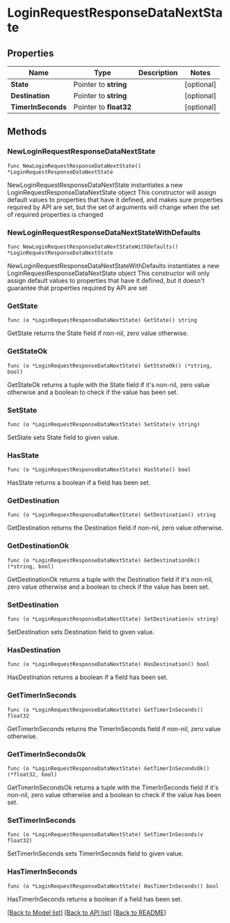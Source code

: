 # LoginRequestResponseDataNextState

## Properties

Name | Type | Description | Notes
------------ | ------------- | ------------- | -------------
**State** | Pointer to **string** |  | [optional] 
**Destination** | Pointer to **string** |  | [optional] 
**TimerInSeconds** | Pointer to **float32** |  | [optional] 

## Methods

### NewLoginRequestResponseDataNextState

`func NewLoginRequestResponseDataNextState() *LoginRequestResponseDataNextState`

NewLoginRequestResponseDataNextState instantiates a new LoginRequestResponseDataNextState object
This constructor will assign default values to properties that have it defined,
and makes sure properties required by API are set, but the set of arguments
will change when the set of required properties is changed

### NewLoginRequestResponseDataNextStateWithDefaults

`func NewLoginRequestResponseDataNextStateWithDefaults() *LoginRequestResponseDataNextState`

NewLoginRequestResponseDataNextStateWithDefaults instantiates a new LoginRequestResponseDataNextState object
This constructor will only assign default values to properties that have it defined,
but it doesn't guarantee that properties required by API are set

### GetState

`func (o *LoginRequestResponseDataNextState) GetState() string`

GetState returns the State field if non-nil, zero value otherwise.

### GetStateOk

`func (o *LoginRequestResponseDataNextState) GetStateOk() (*string, bool)`

GetStateOk returns a tuple with the State field if it's non-nil, zero value otherwise
and a boolean to check if the value has been set.

### SetState

`func (o *LoginRequestResponseDataNextState) SetState(v string)`

SetState sets State field to given value.

### HasState

`func (o *LoginRequestResponseDataNextState) HasState() bool`

HasState returns a boolean if a field has been set.

### GetDestination

`func (o *LoginRequestResponseDataNextState) GetDestination() string`

GetDestination returns the Destination field if non-nil, zero value otherwise.

### GetDestinationOk

`func (o *LoginRequestResponseDataNextState) GetDestinationOk() (*string, bool)`

GetDestinationOk returns a tuple with the Destination field if it's non-nil, zero value otherwise
and a boolean to check if the value has been set.

### SetDestination

`func (o *LoginRequestResponseDataNextState) SetDestination(v string)`

SetDestination sets Destination field to given value.

### HasDestination

`func (o *LoginRequestResponseDataNextState) HasDestination() bool`

HasDestination returns a boolean if a field has been set.

### GetTimerInSeconds

`func (o *LoginRequestResponseDataNextState) GetTimerInSeconds() float32`

GetTimerInSeconds returns the TimerInSeconds field if non-nil, zero value otherwise.

### GetTimerInSecondsOk

`func (o *LoginRequestResponseDataNextState) GetTimerInSecondsOk() (*float32, bool)`

GetTimerInSecondsOk returns a tuple with the TimerInSeconds field if it's non-nil, zero value otherwise
and a boolean to check if the value has been set.

### SetTimerInSeconds

`func (o *LoginRequestResponseDataNextState) SetTimerInSeconds(v float32)`

SetTimerInSeconds sets TimerInSeconds field to given value.

### HasTimerInSeconds

`func (o *LoginRequestResponseDataNextState) HasTimerInSeconds() bool`

HasTimerInSeconds returns a boolean if a field has been set.


[[Back to Model list]](../README.md#documentation-for-models) [[Back to API list]](../README.md#documentation-for-api-endpoints) [[Back to README]](../README.md)


